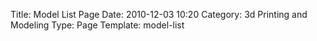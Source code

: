 Title: Model List Page
Date: 2010-12-03 10:20
Category: 3d Printing and Modeling
Type: Page
Template: model-list